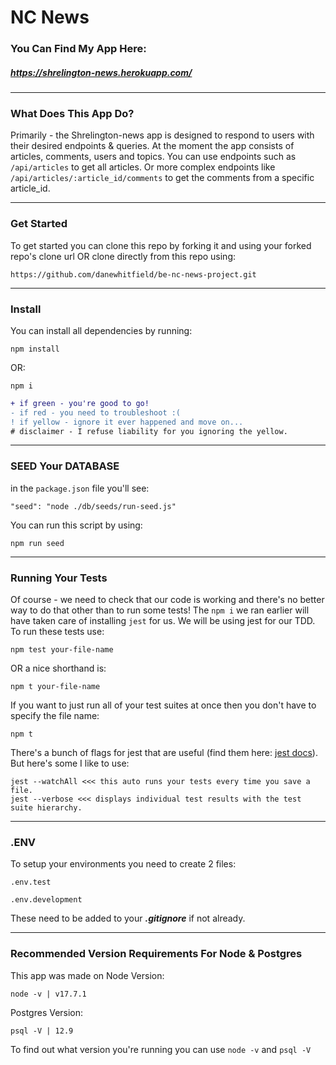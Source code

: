 # **NC News**

### You Can Find My App Here: 
##### https://shrelington-news.herokuapp.com/
----
### What Does This App Do?
Primarily - the Shrelington-news app is designed to respond to users with their desired endpoints & queries. At the moment the app consists of articles, comments, users and topics. You can use endpoints such as ```/api/articles``` to get all articles. Or more complex endpoints like ```/api/articles/:article_id/comments``` to get the comments from a specific article_id.

----

### Get Started
To get started you can clone this repo by forking it and using your forked repo's clone url OR clone directly from this repo using:
```
https://github.com/danewhitfield/be-nc-news-project.git
```
----
### **Install**
You can install all dependencies by running:
```
npm install
```
OR:

```
npm i
```

```diff
+ if green - you're good to go!
- if red - you need to troubleshoot :(
! if yellow - ignore it ever happened and move on...
# disclaimer - I refuse liability for you ignoring the yellow.
```
----
### SEED Your DATABASE
in the ```package.json``` file you'll see:
```
"seed": "node ./db/seeds/run-seed.js"
```
You can run this script by using:
```
npm run seed
```
----
### Running Your Tests
Of course - we need to check that our code is working and there's no better way to do that other than to run some tests! The ```npm i``` we ran earlier will have taken care of installing ```jest``` for us. We will be using jest for our TDD. To run these tests use:
```
npm test your-file-name
```
OR a nice shorthand is:
```
npm t your-file-name
```
If you want to just run all of your test suites at once then you don't have to specify the file name:
```
npm t
```
There's a bunch of flags for jest that are useful (find them here: [jest docs](https://jestjs.io/docs/getting-started)). But here's some I like to use:
```
jest --watchAll <<< this auto runs your tests every time you save a file.
jest --verbose <<< displays individual test results with the test suite hierarchy.
```
----
### **.ENV**

To setup your environments you need to create 2 files:

```
.env.test
```

```
.env.development
```

These need to be added to your **_.gitignore_** if not already.

----
### Recommended Version Requirements For Node & Postgres
This app was made on Node Version:
```
node -v | v17.7.1
```
Postgres Version:
```
psql -V | 12.9
```
To find out what version you're running you can use ```node -v``` and ```psql -V```
